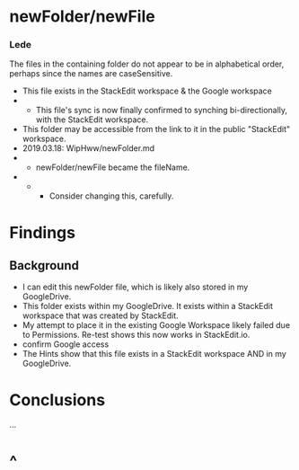 # newFolder/newFile

### Lede
The files in the containing folder do not appear to be in alphabetical order, perhaps since the names are caseSensitive.
* This file exists in the StackEdit workspace & the Google workspace
* * This file's sync is now finally confirmed to synching bi-directionally, with the StackEdit workspace.
* This folder may be accessible from the link to it in the public "StackEdit" workspace.
* 2019.03.18: WipHww/newFolder.md
* * newFolder/newFile became the fileName.
* * * Consider changing this, carefully.

# Findings

## Background

* I can edit this newFolder file, which is likely also stored in my GoogleDrive.
* This folder exists within my GoogleDrive.  It exists within a StackEdit workspace that was created by StackEdit.
* My attempt to place it in the existing Google Workspace likely failed due to Permissions.  Re-test shows this now works in StackEdit.io.
* confirm Google access
* The Hints show that this file exists in a StackEdit workspace AND in my GoogleDrive.

# Conclusions

...


# ^


<!--stackedit_data:
eyJoaXN0b3J5IjpbLTkxODkyNjk5OSwtMTE2ODIwNTc5MCw3ND
MzMjA0NDYsMTQ3NTkxMTM1Niw2NzAzMTY2OTgsLTEwMTg5Njc0
MjYsLTExNjYxMTgwNDAsMjU0NzYwMzgwLC01OTEzMzI5OTUsNj
UxMzQ2OTkwLDk0MzQ2MzQxNiw0MzkzMjY2MDAsLTM0MTkzMjk2
NiwtMjc2NjMyOTUsLTIwNjgxMTUxMzUsLTE1OTM2OTAwMDQsMT
U3MzQ5Mzg3Ml19
-->